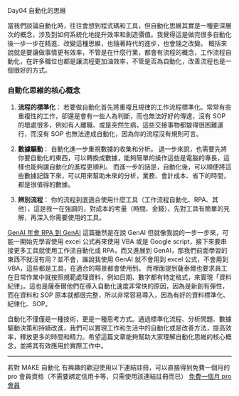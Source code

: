 Day04 自動化的思維

當我們談論自動化時，往往會想到程式碼和工具，但自動化思維其實是一種更深層次的概念，涉及到如何系統化地提升效率和創造價值。我覺得這是做完很多自動化後一步一步在精進、改變這種思維，也隨著時代的進步，也會隨之改變。
概括來說就是要讓做事情更有效率，不管是在什麼行業，都會有流程的概念，工作流程自動化，在許多職位也都是讓流程更加油效率，不管是否為自動化，改善流程也是一個很好的方式。

### 自動化思維的核心概念

1. **流程的標準化**：
   若要做自動化首先將重複且規律的工作流程標準化。常常有些重複性的工作，卻還是會有一些人為判斷，而也無法好好的傳達，沒有 SOP 的壞處很多，例如有人離職、或是突然生病，這些交接事物都變得很困難運行，而沒有 SOP 也無法達成自動化，因為你的流程沒有規則可言。

2. **數據驅動**：
   自動化進一步重視數據的收集和分析。
   退一步來說，也需要先將你要自動化的東西，可以轉換成數據，能夠簡單的操作這些是電腦的專長，這樣也能夠讓自動化的進程更順利。
   而進一步的話是，自動化後，可以順便將這些數據記錄下來，可以用來幫助未來的分析，業務、會計成本、省下的時間，都是很值得的數據。

3. **辨別流程**：
   你的流程到底適合使用什麼工具（工作流程自動化、RPA、其他），這是我一在強調的，對成本的考量（時間、金錢），先對工具有簡單的見解，再深入你需要使用的工具。

[GenAI 年會 RPA 到 GenAI](https://www.inside.com.tw/feature/2024-generative-ai-week/34926-str-sunny-genai)
這篇雖然是在說 GenAI 但就像我說的一步一步來，可能一開始先學習使用 excel 公式再來使用 VBA 或是 Google script，接下來要串接更多工具就使用工作流自動化或 RPA，而又進展到 GenAI，那我們前面學習的東西不就沒有用？並不會，誰說我使用 GenAI 就不會用到 excel 公式，不會用到 VBA，這些都是工具，在適合的場景都會使用到。
而裡面提到薩泰爾也要求員工在日常作業中就按照規範處理資料，例如日期、數字都有特定格式，來實現「資料紀律」。這也是薩泰爾他們在導入自動化速度非常快的原因，因為是新創有彈性，而在資料和 SOP 原本就都很完整，所以非常容易導入，因為有好的資料標準化、紀律化、SOP。

自動化不僅僅是一種技術，更是一種思考方式。通過標準化流程、分析問題、數據驅動決策和持續改進，我們可以實現工作和生活中的自動化或是改善方法，提高效率，釋放更多的時間和精力。希望這篇文章能夠幫助大家理解自動化思維的核心概念，並將其有效應用於實際工作中。

---

若對 MAKE 自動化 有興趣的歡迎使用以下連結註冊，可以直接得到免費一個月的 pro 會員資格（不需要綁定信用卡等，只需使用該連結註冊而已）
[免費一個月 pro 會員](https://www.make.com/en/register?pc=automateyoureverydayhttps://www.make.com/en/register?pc=automateyoureveryday)
